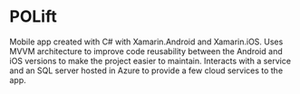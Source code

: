 # POLift

Mobile app created with C# with Xamarin.Android and Xamarin.iOS. 
Uses MVVM architecture to improve code reusability between the Android and iOS versions to make the project easier to maintain. 
Interacts with a service and an SQL server hosted in Azure to provide a few cloud services to the app. 
